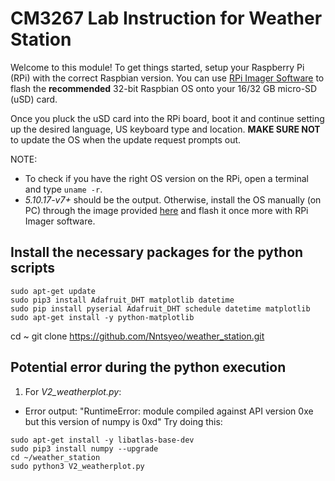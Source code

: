 # CM3267 Lab Instruction for Weather Station

Welcome to this module! To get things started, setup your Raspberry Pi (RPi) with the correct Raspbian version. You can use [RPi Imager Software](https://www.raspberrypi.org/software/ "enter this website to download the software") to flash the **recommended** 32-bit Raspbian OS onto your 16/32 GB micro-SD (uSD) card.

Once you pluck the uSD card into the RPi board, boot it and continue setting up the desired language, US keyboard type and location. **MAKE SURE NOT** to update the OS when the update request prompts out.

NOTE:

- To check if you have the right OS version on the RPi, open a terminal and type `uname -r`.
- _5.10.17-v7+_ should be the output. Otherwise, install the OS manually (on PC) through the image provided [here](https://downloads.raspberrypi.org/raspios_armhf/images/raspios_armhf-2021-05-28/2021-05-07-raspios-buster-armhf.zip "5.10.17-v7+ OS image download") and flash it once more with RPi Imager software.

## Install the necessary packages for the python scripts

```
sudo apt-get update
sudo pip3 install Adafruit_DHT matplotlib datetime
sudo pip install pyserial Adafruit_DHT schedule datetime matplotlib
sudo apt-get install -y python-matplotlib
```

cd ~
git clone https://github.com/Nntsyeo/weather_station.git

## Potential error during the python execution

1. For _V2_weatherplot.py_:

- Error output:
  "RuntimeError: module compiled against API version 0xe but this version of numpy is 0xd"
  Try doing this:

```
sudo apt-get install -y libatlas-base-dev
sudo pip3 install numpy --upgrade
cd ~/weather_station
sudo python3 V2_weatherplot.py
```
